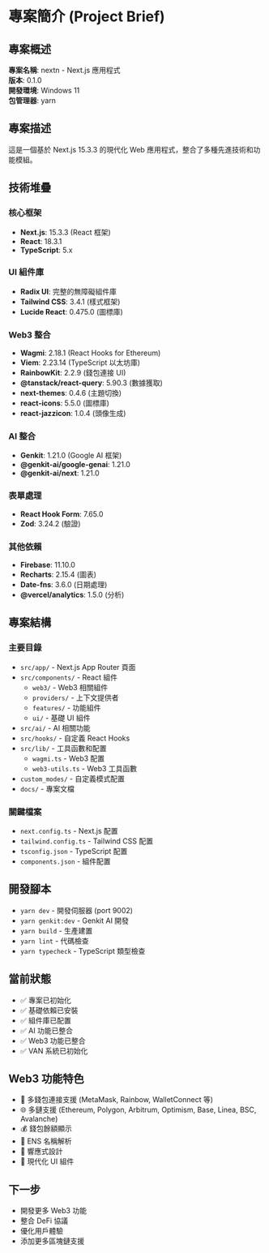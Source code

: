 # 專案簡介 (Project Brief)

## 專案概述
**專案名稱**: nextn - Next.js 應用程式  
**版本**: 0.1.0  
**開發環境**: Windows 11  
**包管理器**: yarn  

## 專案描述
這是一個基於 Next.js 15.3.3 的現代化 Web 應用程式，整合了多種先進技術和功能模組。

## 技術堆疊

### 核心框架
- **Next.js**: 15.3.3 (React 框架)
- **React**: 18.3.1
- **TypeScript**: 5.x

### UI 組件庫
- **Radix UI**: 完整的無障礙組件庫
- **Tailwind CSS**: 3.4.1 (樣式框架)
- **Lucide React**: 0.475.0 (圖標庫)

### Web3 整合
- **Wagmi**: 2.18.1 (React Hooks for Ethereum)
- **Viem**: 2.23.14 (TypeScript 以太坊庫)
- **RainbowKit**: 2.2.9 (錢包連接 UI)
- **@tanstack/react-query**: 5.90.3 (數據獲取)
- **next-themes**: 0.4.6 (主題切換)
- **react-icons**: 5.5.0 (圖標庫)
- **react-jazzicon**: 1.0.4 (頭像生成)

### AI 整合
- **Genkit**: 1.21.0 (Google AI 框架)
- **@genkit-ai/google-genai**: 1.21.0
- **@genkit-ai/next**: 1.21.0

### 表單處理
- **React Hook Form**: 7.65.0
- **Zod**: 3.24.2 (驗證)

### 其他依賴
- **Firebase**: 11.10.0
- **Recharts**: 2.15.4 (圖表)
- **Date-fns**: 3.6.0 (日期處理)
- **@vercel/analytics**: 1.5.0 (分析)

## 專案結構

### 主要目錄
- `src/app/` - Next.js App Router 頁面
- `src/components/` - React 組件
  - `web3/` - Web3 相關組件
  - `providers/` - 上下文提供者
  - `features/` - 功能組件
  - `ui/` - 基礎 UI 組件
- `src/ai/` - AI 相關功能
- `src/hooks/` - 自定義 React Hooks
- `src/lib/` - 工具函數和配置
  - `wagmi.ts` - Web3 配置
  - `web3-utils.ts` - Web3 工具函數
- `custom_modes/` - 自定義模式配置
- `docs/` - 專案文檔

### 關鍵檔案
- `next.config.ts` - Next.js 配置
- `tailwind.config.ts` - Tailwind CSS 配置
- `tsconfig.json` - TypeScript 配置
- `components.json` - 組件配置

## 開發腳本
- `yarn dev` - 開發伺服器 (port 9002)
- `yarn genkit:dev` - Genkit AI 開發
- `yarn build` - 生產建置
- `yarn lint` - 代碼檢查
- `yarn typecheck` - TypeScript 類型檢查

## 當前狀態
- ✅ 專案已初始化
- ✅ 基礎依賴已安裝
- ✅ 組件庫已配置
- ✅ AI 功能已整合
- ✅ Web3 功能已整合
- ✅ VAN 系統已初始化

## Web3 功能特色
- 🔗 多錢包連接支援 (MetaMask, Rainbow, WalletConnect 等)
- 🌐 多鏈支援 (Ethereum, Polygon, Arbitrum, Optimism, Base, Linea, BSC, Avalanche)
- 💰 錢包餘額顯示
- 🔗 ENS 名稱解析
- 📱 響應式設計
- 🎨 現代化 UI 組件

## 下一步
- 開發更多 Web3 功能
- 整合 DeFi 協議
- 優化用戶體驗
- 添加更多區塊鏈支援